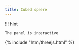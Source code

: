 ```yaml
---
title: Cubed sphere
---
```


!!! hint

    The panel is interactive

{% include "html/threejs.html" %}

<div class="three-diagram" id="three-cubed-sphere"></div>

<script type="module" src="../threejs_cubed_sphere.js"></script>